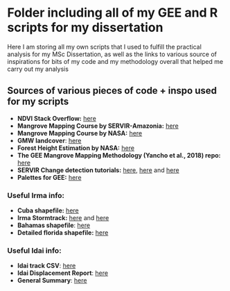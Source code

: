 # Folder including all of my GEE and R scripts for my dissertation
Here I am storing all my own scripts that I used to fulfill the practical analysis for my MSc Dissertation, as well as the links to various source of inspirations for bits of my code and my methodology overall that helped me carry out my analysis

## Sources of various pieces of code + inspo used for my scripts

- **NDVI Stack Overflow:** [here](https://gis.stackexchange.com/questions/301684/creating-sentinel-2-ndvi-time-series-chart-in-google-earth-engine)
- **Mangrove Mapping Course by SERVIR-Amazonia:** [here](https://sites.google.com/uah.edu/mangroves-gee-samz-sept-2020/home?authuser=0)
- **Mangrove Mapping Course by NASA:** [here](https://appliedsciences.nasa.gov/join-mission/training/english/arset-remote-sensing-mangroves-support-un-sustainable-development)
- **GMW landcover**: [here](https://data.unep-wcmc.org/datasets/45)
- **Forest Height Estimation by NASA:** [here](https://appliedsciences.nasa.gov/join-mission/training/english/arset-forest-mapping-and-monitoring-sar-data)
- **The GEE Mangrove Mapping Methodology (Yancho et al., 2018) repo:** [here](https://github.com/Blue-Ventures-Conservation/GEEMMM)
- **SERVIR Change detection tutorials:** [here](https://github.com/beeoda/tutorials), [here](https://www.servirglobal.net/Portals/0/Documents/Articles/ChangeDetectionTraining/Module4_Change_Detection_exercise.pdf) and [here](https://servirglobal.net/Portals/0/Documents/Articles/ChangeDetectionTraining/HowToGetStarted.pdf)
- **Palettes for GEE:** [here](https://github.com/gee-community/ee-palettes)

### Useful Irma info:
- **Cuba shapefile:** [here](https://data.humdata.org/dataset/cod-ab-cub)
- **Irma Stormtrack:** [here](https://www.hydroshare.org/resource/aa5c9982a4694a19be2fa9299b78e5ca/) and [here](https://www.nhc.noaa.gov/data/tcr/index.php?season=2017&basin=atl)
- **Bahamas shapefile**: [here](https://data.humdata.org/dataset/cod-ab-bhs?)
- **Detailed florida shapefile:** [here](https://hub.arcgis.com/datasets/fdot::detailed-florida-state-boundary/explore?location=28.157827%2C-82.778589%2C7.35)

### Useful Idai info: 
- **Idai track CSV**: [here](http://www.meteo.fr/temps/domtom/La_Reunion/webcmrs9.0/francais/activiteope/data/20182019/2018RE11.html)
- **Idai Displacement Report**: [here](https://www.internal-displacement.org/sites/default/files/inline-files/GRID-2019-Disasters-Figure-Analysis-Idai.pdf)
- **General Summary**: [here](https://www.jbarisk.com/flood-services/event-response/cyclone-idai/)





